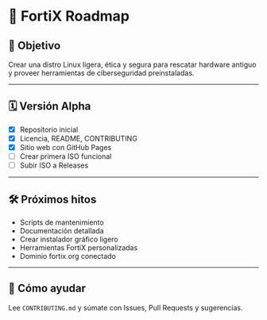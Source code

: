 # 📍 FortiX Roadmap

## 🎯 Objetivo

Crear una distro Linux ligera, ética y segura para rescatar hardware antiguo y proveer herramientas de ciberseguridad preinstaladas.

---

## 🗓️ Versión Alpha

- [x] Repositorio inicial
- [x] Licencia, README, CONTRIBUTING
- [x] Sitio web con GitHub Pages
- [ ] Crear primera ISO funcional
- [ ] Subir ISO a Releases

---

## 🛠️ Próximos hitos

- Scripts de mantenimiento
- Documentación detallada
- Crear instalador gráfico ligero
- Herramientas FortiX personalizadas
- Dominio fortix.org conectado

---

## 🤝 Cómo ayudar

Lee `CONTRIBUTING.md` y súmate con Issues, Pull Requests y sugerencias.
